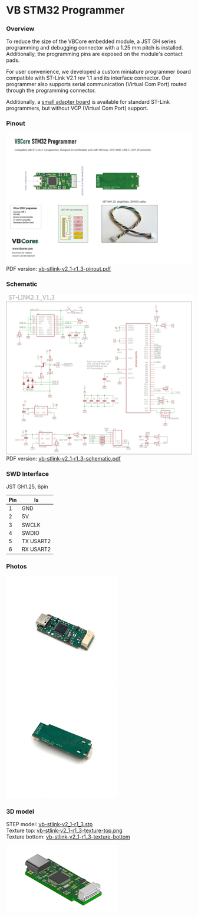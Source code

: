 # VB STM32 Programmer 

### Overview
To reduce the size of the VBCore embedded module, a JST GH series programming and debugging connector with a 1.25 mm pitch is installed. Additionally, the programming pins are exposed on the module's contact pads.

For user convenience, we developed a custom miniature programmer board compatible with ST-Link V2.1 rev 1.1 and its interface connector. Our programmer also supports serial communication (Virtual Com Port) routed through the programming connector.

Additionally, a [small adapter board](https://github.com/VBCores/VBCores_files/tree/main/13-VB-STLink-Adapter) is available for standard ST-Link programmers, but without VCP (Virtual Com Port) support.


### Pinout
![VBCores STLink 2.1](vb-stlink-v2_1-r1_3-pinout.png)
PDF version: [vb-stlink-v2_1-r1_3-pinout.pdf](vb-stlink-v2_1-r1_3-pinout.pdf)

### Schematic
![VBCores STLink 2.1](vb-stlink-v2_1-r1_3-schematic.png)
PDF version: [vb-stlink-v2_1-r1_3-schematic.pdf](vb-stlink-v2_1-r1_3-schematic.pdf)

### SWD Interface

JST GH1.25, 6pin

| Pin      | Is           | 
| -------- | -------------|
| 1        | GND          |
| 2        | 5V           |
| 3        | SWCLK        |
| 4        | SWDIO        |
| 5        | TX USART2    |
| 6        | RX USART2    |


### Photos
<p float="left">
<img src="vb-stlink-v2_1-r1_3-1.jpg" width="300">
<img src="vb-stlink-v2_1-r1_3-2.jpg" width="300">
</p>


### 3D model

STEP model: [vb-stlink-v2_1-r1_3.stp](vb-stlink-v2_1-r1_3.stp)
<br>
Texture top: [vb-stlink-v2_1-r1_3-texture-top.png](vb-stlink-v2_1-r1_3-texture-top.png)
<br>
Texture bottom: [vb-stlink-v2_1-r1_3-texture-bottom](vb-stlink-v2_1-r1_3-texture-bottom.png)

<p float="left">
<img src="vb-stlink-v2_1-r1_3-render-1.png" width="300">
</p>












